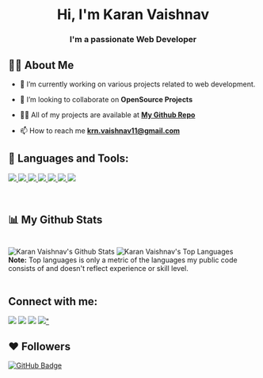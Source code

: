 <h1 align="center">Hi, I'm Karan Vaishnav</h1>
<h3 align="center">I'm a passionate Web Developer</h3>


## 🙋‍♂️ About Me

- 🔭 I’m currently working on various projects related to web development.

- 👯 I’m looking to collaborate on **OpenSource Projects**

- 🧑‍💻 All of my projects are available at **[My Github Repo](https://github.com/karan-vaishnav)**

- 📫 How to reach me **krn.vaishnav11@gmail.com**


## 🚀 Languages and Tools:

<p align="left"> 
    <a href="https://www.w3.org/html/" target="_blank"> <img src="https://img.icons8.com/color/48/000000/html-5.png"/> </a> 
    <a href="https://www.w3schools.com/css/" target="_blank"> <img src="https://img.icons8.com/color/48/000000/css3.png"/> </a> 
    <a href="https://getbootstrap.com" target="_blank"> <img src="https://img.icons8.com/color/48/000000/bootstrap.png"/> </a> 
    <a href="https://www.python.org" target="_blank"> <img src="https://img.icons8.com/color/48/000000/python.png"/> </a> 
    <a href="https://developer.mozilla.org/en-US/docs/Web/JavaScript" target="_blank"> <img src="https://img.icons8.com/color/48/000000/javascript.png"/> </a> 
    <a href="https://git-scm.com/" target="_blank"> <img src="https://img.icons8.com/color/48/000000/git.png"/> </a> 
    <a href="https://icons8.com/icon/hsPbhkOH4FMe/node-js" target="_blank"> <img src="https://img.icons8.com/fluency/48/000000/node-js.png"/></a> 
</p>

<!-- [![React Badge](https://img.shields.io/badge/-React-61DBFB?style=for-the-badge&labelColor=black&logo=react&logoColor=61DBFB)](#)  [![Javascript Badge](https://img.shields.io/badge/-Javascript-F0DB4F?style=for-the-badge&labelColor=black&logo=javascript&logoColor=F0DB4F)](#) [![Typescript Badge](https://img.shields.io/badge/-Typescript-007acc?style=for-the-badge&labelColor=black&logo=typescript&logoColor=007acc)](#) [![Nodejs Badge](https://img.shields.io/badge/-Nodejs-3C873A?style=for-the-badge&labelColor=black&logo=node.js&logoColor=3C873A)](#) [![GraphQL Badge](https://img.shields.io/badge/-GraphQl-e535ab?style=for-the-badge&labelColor=black&logo=node.js&logoColor=e535ab)](#) -->
<br/>

## 📊 My Github Stats

  <br/>
    <img alt="Karan Vaishnav's Github Stats" src="https://github-readme-stats.vercel.app/api?username=karan-vaishnav&show_icons=true&count_private=true&theme=react&hide_border=true&bg_color=0D1117">
  <img alt="Karan Vaishnav's Top Languages" src="https://github-readme-stats.vercel.app/api/top-langs/?username=karan-vaishnav&langs_count=8&count_private=true&layout=compact&theme=react&hide_border=true&bg_color=0D1117">
  <br/>
  <b>Note:</b> Top languages is only a metric of the languages my public code consists of and doesn't reflect experience or skill level.


<br/>
<br/>


## Connect with me:
<p align="left">

<a href = "https://www.linkedin.com/in/karan-vaishnav-b2ab67200"><img src="https://img.icons8.com/fluent/48/000000/linkedin.png"/></a>
<a href = "https://twitter.com/V_krn11?t=V6CxVK8zTSMKqYIqA20Dpg&s=08"><img src="https://img.icons8.com/fluent/48/000000/twitter.png"/></a>
<a href = "https://www.instagram.com/__k_rn.11/"><img src="https://img.icons8.com/fluent/48/000000/instagram-new.png"/></a>
<a href = "https://dev.to/krnvaishnav"><img src="https://img.icons8.com/external-tal-revivo-shadow-tal-revivo/24/000000/external-dev-community-where-programmers-share-ideas-and-help-each-other-grow-logo-shadow-tal-revivo.png"/>"</a>

</p>

## ❤ Followers
<a href="https://github.com/karan-vaishnav?tab=followers"><img src="https://img.shields.io/github/followers/karan-vaishnav?label=Followers&style=social" alt="GitHub Badge"></a>
